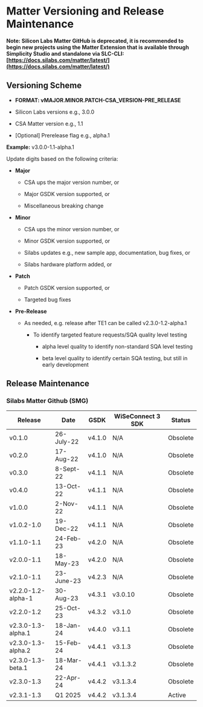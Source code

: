 # Matter Versioning and Release Maintenance

**Note: Silicon Labs Matter GitHub is deprecated, it is recommended to begin new projects using the Matter Extension that is available through Simplicity Studio and standalone via SLC-CLI: [https://docs.silabs.com/matter/latest/](https://docs.silabs.com/matter/latest/)**

## Versioning Scheme

- **FORMAT: vMAJOR.MINOR.PATCH-CSA\_VERSION-PRE\_RELEASE**

- Silicon Labs versions e.g., 3.0.0

- CSA Matter version e.g., 1.1

- [Optional] Prerelease flag e.g., alpha.1

**Example:** v3.0.0-1.1-alpha.1

Update digits based on the following criteria:

- **Major**

  - CSA ups the major version number, or

  - Major GSDK version supported, or

  - Miscellaneous breaking change

- **Minor**

  - CSA ups the minor version number, or

  - Minor GSDK version supported, or

  - Silabs updates e.g., new sample app, documentation, bug fixes, or

  - Silabs hardware platform added, or

- **Patch**

  - Patch GSDK version supported, or

  - Targeted bug fixes

- **Pre-Release**

  - As needed, e.g. release after TE1 can be called v2.3.0-1.2-alpha.1

    - To identify targeted feature requests/SQA quality level testing

      - alpha level quality to identify non-standard SQA level testing

      - beta level quality to identify certain SQA testing, but still in early development


## Release Maintenance

### Silabs Matter Github (SMG) 

| **Release** | **Date** | **GSDK** | **WiSeConnect 3 SDK** | **Status** |
|-------------|----------|----------|----------|----------|
| v0.1.0	| 26-July-22	| v4.1.0 | N/A | Obsolete |
| v0.2.0	| 17-Aug-22	| v4.1.0	| N/A | Obsolete |
| v0.3.0	| 8-Sept-22	| v4.1.1 | 	N/A | Obsolete |
| v0.4.0	| 13-Oct-22	| v4.1.1	| N/A | Obsolete |
| v1.0.0	| 2-Nov-22	| v4.1.1	| N/A | Obsolete |
| v1.0.2-1.0	| 19-Dec-22	| v4.1.1	| N/A | Obsolete |
| v1.1.0-1.1	| 24-Feb-23	| v4.2.0	| N/A | Obsolete |
| v2.0.0-1.1	| 18-May-23	| v4.2.0	| N/A | Obsolete |
| v2.1.0-1.1	| 23-June-23	| v4.2.3	| N/A | Obsolete |
| v2.2.0-1.2-alpha-1	| 30-Aug-23	| v4.3.1	| v3.0.10 | Obsolete |
| v2.2.0-1.2	| 25-Oct-23	| v4.3.2	| v3.1.0 | Obsolete |
| v2.3.0-1.3-alpha.1	| 18-Jan-24	| v4.4.0	| v3.1.1 | Obsolete |
| v2.3.0-1.3-alpha.2	| 15-Feb-24	| v4.4.1	| v3.1.3 | Obsolete |
| v2.3.0-1.3-beta.1	| 18-Mar-24	| v4.4.1	| v3.1.3.2 | Obsolete |
| v2.3.0-1.3	| 22-Apr-24	| v4.4.2	| v3.1.3.4 | Obsolete |
| v2.3.1-1.3	| Q1 2025	| v4.4.2	| v3.1.3.4 | Active |
